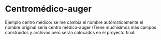 # Centromédico-auger
Ejemplo centro médico/
se me cambia el nombre autómaticamente el nombre original sería centro médico-auger
/Tiene muchisimos más campos construidos y archivos pero serán colocados en el proyecto final.
